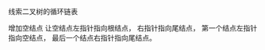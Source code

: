 <!--
 * @Author: D_bxg
 * @Date: 2021-10-07 10:15:25
 * @LastEditors: D_bxg
 * @LastEditTime: 2021-10-07 10:17:37
 * @Description: file content
 * @FilePath: \Ce:\Code\Data-Structures-and-Algorithms\data-structures-and-algorithms\c\2 Tree\2.2 ThreadBinaryTree\LinkTBTree\README.md
-->
线索二叉树的循环链表

增加空结点
让空结点左指针指向根结点，
右指针指向尾结点，
第一个结点左指针指向空结点，
最后一个结点右指针指向尾结点。